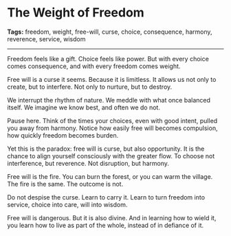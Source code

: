 # The Weight of Freedom

**Tags:** freedom, weight, free-will, curse, choice, consequence, harmony, reverence, service, wisdom

---

Freedom feels like a gift.
Choice feels like power.
But with every choice comes consequence,
and with every freedom comes weight.

Free will is a curse it seems.
Because it is limitless.
It allows us not only to create,
but to interfere.
Not only to nurture,
but to destroy.

We interrupt the rhythm of nature.
We meddle with what once balanced itself.
We imagine we know best,
and often we do not.

Pause here.
Think of the times your choices,
even with good intent,
pulled you away from harmony.
Notice how easily free will becomes compulsion,
how quickly freedom becomes burden.

Yet this is the paradox:
free will is curse,
but also opportunity.
It is the chance to align yourself consciously
with the greater flow.
To choose not interference,
but reverence.
Not disruption,
but harmony.

Free will is the fire.
You can burn the forest,
or you can warm the village.
The fire is the same.
The outcome is not.

Do not despise the curse.
Learn to carry it.
Learn to turn freedom into service,
choice into care,
will into wisdom.

Free will is dangerous.
But it is also divine.
And in learning how to wield it,
you learn how to live as part of the whole,
instead of in defiance of it.
